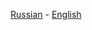 [Russian](https://github.com/driversline/nginx/blob/main/docs/Russian.md) - [English](https://github.com/driversline/nginx/blob/main/docs/English.md)
